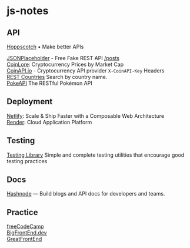 # js-notes

## API

[Hoppscotch](https://hoppscotch.io/) • Make better APIs  

[JSONPlaceholder](https://jsonplaceholder.typicode.com/) - Free Fake REST API  [/posts](https://jsonplaceholder.typicode.com/posts)  
[CoinLore](https://www.coinlore.com/cryptocurrency-data-api): Cryptocurrency Prices by Market Cap  
[CoinAPI.io](https://www.coinapi.io/) - Cryptocurrency API provider `X-CoinAPI-Key` Headers  
[REST Countries](https://restcountries.com) Search by country name.  
[PokeAPI](https://pokeapi.co/) The RESTful Pokémon API  

## Deployment

[Netlify](https://www.netlify.com/): Scale & Ship Faster with a Composable Web Architecture  
[Render](https://render.com/): Cloud Application Platform  

## Testing

[Testing Library](https://testing-library.com/)  Simple and complete testing utilities that encourage good testing practices  

## Docs

[Hashnode](https://hashnode.com/) — Build blogs and API docs for developers and teams.

## Practice   

[freeCodeCamp](https://www.freecodecamp.org/)  
[BigFrontEnd.dev](https://bigfrontend.dev/)  
[GreatFrontEnd](https://www.greatfrontend.com/)  


